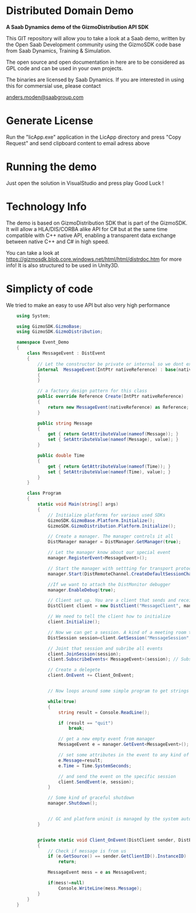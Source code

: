 Distributed Domain Demo
=======================

<B>A Saab Dynamics demo of the GizmoDistribution API SDK</B>

This GIT repository will allow you to take a look at a Saab demo, written by the Open Saab Development community using the GizmoSDK code base from Saab Dynamics, Training & Simulation. 

The open source and open documentation in here are to be considered as GPL code and can be used in your own projects.

The binaries are licensed by Saab Dynamics. If you are interested in using this for commersial use, please contact 

anders.moden@saabgroup.com

Generate License
================
Run the "licApp.exe" application in the LicApp directory and press "Copy Request" and send clipboard content to email adress above

Running the demo
================

Just open the solution in VisualStudio and press play
Good Luck !


Technology Info
===============

The demo is based on GizmoDistribution SDK that is part of the GizmoSDK. It will allow a HLA/DIS/CORBA alike API for C# but at the same time compatible with C++ native API, enabling a transparent data exchange between native C++ and C# in high speed.

You can take a look at https://gizmosdk.blob.core.windows.net/html/html/distrdoc.htm for more info! It is also structured to be used in Unity3D.

Simplicty of code
=================

We tried to make an easy to use API but also very high performance

```csharp    
    using System;

    using GizmoSDK.GizmoBase;
    using GizmoSDK.GizmoDistribution;

    namespace Event_Demo
    {
        class MessageEvent : DistEvent
        {
            // Let the constructor be private or internal so we dont expose this by mistake
            internal  MessageEvent(IntPtr nativeReference) : base(nativeReference)
            {
            }

            // a factory design pattern for this class
            public override Reference Create(IntPtr nativeReference)
            {
                return new MessageEvent(nativeReference) as Reference;
            }

            public string Message
            {
                get { return GetAttributeValue(nameof(Message)); }
                set { SetAttributeValue(nameof(Message), value); }
            }

            public double Time
            {
                get { return GetAttributeValue(nameof(Time)); }
                set { SetAttributeValue(nameof(Time), value); }
            }
        }

        class Program
        {
            static void Main(string[] args)
            {
                // Initialize platforms for various used SDKs
                GizmoSDK.GizmoBase.Platform.Initialize();
                GizmoSDK.GizmoDistribution.Platform.Initialize();

                // Create a manager. The manager controls it all
                DistManager manager = DistManager.GetManager(true);

                // Let the manager know about our special event
                manager.RegisterEvent<MessageEvent>();

                // Start the manager with settting for transport protocols
                manager.Start(DistRemoteChannel.CreateDefaultSessionChannel(), DistRemoteChannel.CreateDefaultServerChannel());

                //If we want to attach the DistMonitor debugger
                manager.EnableDebug(true);

                // Client set up. You are a client that sends and receives information
                DistClient client = new DistClient("MessageClient", manager);

                // We need to tell the client how to initialize
                client.Initialize();

                // Now we can get a session. A kind of a meeting room that is used to exchange various "topics"
                DistSession session=client.GetSession("MessageSession", true, true);

                // Joint that session and subribe all events
                client.JoinSession(session);
                client.SubscribeEvents< MessageEvent>(session); // Subscribe MessageEvent as base type

                // Create a delegete
                client.OnEvent += Client_OnEvent;


                // Now loops around some simple program to get strings from console and distribute them as a message app

                while(true)
                {
                    string result = Console.ReadLine();

                    if (result == "quit")
                        break;

                    // get a new empty event from manager
                    MessageEvent e = manager.GetEvent<MessageEvent>();

                    // set some attributes in the event to any kind of value
                    e.Message=result;
                    e.Time = Time.SystemSeconds;

                    // and send the event on the specific session
                    client.SendEvent(e, session);
                }

                // Some kind of graceful shutdown
                manager.Shutdown();


                // GC and platform uninit is managed by the system automatically
            }


            private static void Client_OnEvent(DistClient sender, DistEvent e)
            {
                // Check if message is from us
                if (e.GetSource() == sender.GetClientID().InstanceID)
                    return;

                MessageEvent mess = e as MessageEvent;

                if(mess!=null)
                    Console.WriteLine(mess.Message);
            }
        }
    }
```
